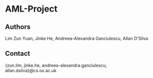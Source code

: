 # AML-Project 

## Authors
Lim Zun Yuan, Jinke He, Andreea-Alexandra Ganciulescu, Allan D'Silva

## Contact
{zun.lim, jinke.he, andreea-alexandra.ganciulescu, allan.dsilva}@cs.ox.ac.uk
